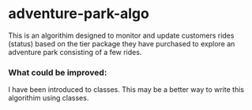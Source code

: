 # adventure-park-algo

This is an algorithim designed to monitor and update customers rides (status) based on the tier package they have purchased to explore an adventure park consisting of a few rides. 


### What could be improved:
I have been introduced to classes. This may be a better way to write this algorithim using classes.

